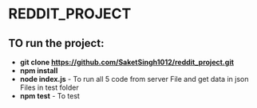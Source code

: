 # REDDIT_PROJECT

## TO run the project:
- **git clone https://github.com/SaketSingh1012/reddit_project.git**
- **npm install**
- **node index.js** - To run all 5 code from server File and get data in json Files in test folder
- **npm test** - To test
